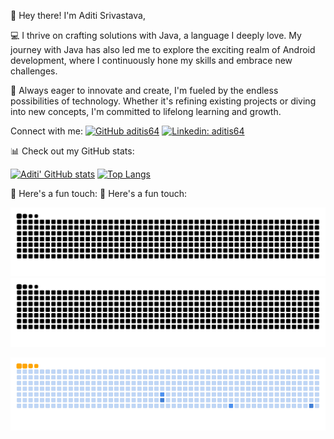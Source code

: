 

👋 Hey there! I'm Aditi Srivastava,

💻 I thrive on crafting solutions with Java, a language I deeply love. My journey with Java has also led me to explore the exciting realm of Android development, where I continuously hone my skills and embrace new challenges.

🚀 Always eager to innovate and create, I'm fueled by the endless possibilities of technology. Whether it's refining existing projects or diving into new concepts, I'm committed to lifelong learning and growth.

Connect with me:
[![GitHub aditis64](https://img.shields.io/github/followers/?label=follow&style=social)](https://github.com/aditis64)
[![Linkedin: aditis64](https://img.shields.io/badge/-shreyas%20bhagwat%2001-blue?style=flat-square&logo=Linkedin&logoColor=white&link=https://www.linkedin.com/in/shreyas-bhagwat-01/)](https://www.linkedin.com/in/shreyas-bhagwat-01/)

📊 Check out my GitHub stats:

[![Aditi' GitHub stats](https://github-readme-stats.vercel.app/api?username=aditis64&hide=issues&count_private=true&show_icons=true&theme=calm)](https://github.com/aditis64/github-readme-stats)
[![Top Langs](https://github-readme-stats.vercel.app/api/top-langs/?username=aditis64&layout=compact&theme=calm)](https://github.com/aditis64/github-readme-stats)

🐍 Here's a fun touch: 
🐍 Here's a fun touch:  

![GitHub Snake Light](https://raw.githubusercontent.com/aditis64/aditis64/output/github-snake.svg#gh-light-mode-only)
![GitHub Snake Dark](https://raw.githubusercontent.com/aditis64/aditis64/output/github-snake-dark.svg#gh-dark-mode-only)

![GitHub Snake Ocean](https://raw.githubusercontent.com/aditis64/aditis64/output/ocean.gif)



